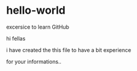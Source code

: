 # hello-world
excersice to learn GitHub

hi fellas 

i have created the this file to have a bit experience

for your informations..
